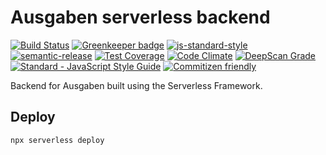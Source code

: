 # Ausgaben serverless backend

[![Build Status](https://travis-ci.org/ausgaben/backend-serverless.svg?branch=master)](https://travis-ci.org/ausgaben/backend-serverless)
[![Greenkeeper badge](https://badges.greenkeeper.io/ausgaben/backend-serverless.svg)](https://greenkeeper.io/) 
[![js-standard-style](https://img.shields.io/badge/code%20style-standard-brightgreen.svg)](http://standardjs.com/)
[![semantic-release](https://img.shields.io/badge/semver-semantic%20release-e10079.svg)](https://github.com/semantic-release/semantic-release)
[![Test Coverage](https://codeclimate.com/github/ausgaben/backend-serverless/badges/coverage.svg)](https://codeclimate.com/github/ausgaben/backend-serverless/coverage)
[![Code Climate](https://codeclimate.com/github/ausgaben/backend-serverless/badges/gpa.svg)](https://codeclimate.com/github/ausgaben/backend-serverless)
[![DeepScan Grade](https://deepscan.io/api/projects/1637/branches/6059/badge/grade.svg)](https://deepscan.io/dashboard/#view=project&pid=1637&bid=6059)
[![Standard - JavaScript Style Guide](https://img.shields.io/badge/code_style-standard-brightgreen.svg)](https://standardjs.com)
[![Commitizen friendly](https://img.shields.io/badge/commitizen-friendly-brightgreen.svg)](http://commitizen.github.io/cz-cli/)

Backend for Ausgaben built using the Serverless Framework.

## Deploy

    npx serverless deploy
